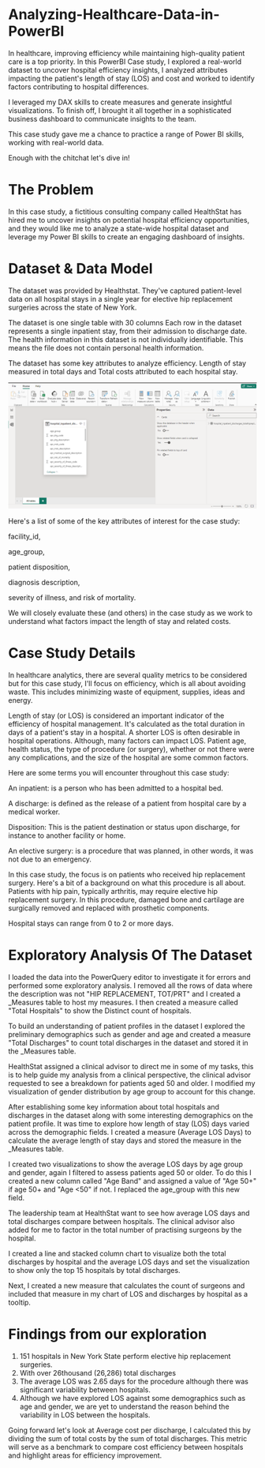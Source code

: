 # Analyzing-Healthcare-Data-in-PowerBI
In healthcare, improving efficiency while maintaining high-quality patient care is a top priority. In this PowerBI Case study, I explored a real-world dataset to uncover hospital efficiency insights, I analyzed attributes impacting the patient's length of stay (LOS) and cost and worked to identify factors contributing to hospital differences. 

I leveraged my DAX skills to create measures and generate insightful visualizations. To finish off, I brought it all together in a sophisticated business dashboard to communicate insights to the team. 

This case study gave me a chance to practice a range of Power BI skills, working with real-world data.  

Enough with the chitchat let's dive in!


# The Problem
In this case study, a fictitious consulting company called HealthStat has hired me to uncover insights on potential hospital efficiency opportunities, and they would like me to analyze a state-wide hospital dataset and leverage my Power BI skills to create an engaging dashboard of insights.


# Dataset & Data Model
The dataset was provided by Healthstat. They've captured patient-level data on all hospital stays in a single year for elective hip replacement surgeries across the state of New York.

The dataset is one single table with 30 columns Each row in the dataset represents a single inpatient stay, from their admission to discharge date. The health information in this dataset is not individually identifiable. This means the file does not contain personal health information.

The dataset has some key attributes to analyze efficiency. Length of stay measured in total days and Total costs attributed to each hospital stay.

![](healthcare1.png)

Here's a list of some of the key attributes of interest for the case study:

facility_id, 

age_group, 

patient disposition, 

diagnosis description, 

severity of illness, and risk of mortality. 

We will closely evaluate these (and others) in the case study as we work to understand what factors impact the length of stay and related costs.


# Case Study Details
In healthcare analytics, there are several quality metrics to be considered but for this case study, I'll focus on efficiency, which is all about avoiding waste. This includes minimizing waste of equipment, supplies, ideas and energy.

Length of stay (or LOS) is considered an important indicator of the efficiency of hospital management. It's calculated as the total duration in days of a patient's stay in a hospital. A shorter LOS is often desirable in hospital operations. Although, many factors can impact LOS. Patient age, health status, the type of procedure (or surgery), whether or not there were any complications, and the size of the hospital are some common factors.

Here are some terms you will encounter throughout this case study: 

An inpatient: is a person who has been admitted to a hospital bed. 

A discharge: is defined as the release of a patient from hospital care by a medical worker. 

Disposition: This is the patient destination or status upon discharge, for instance to another facility or home. 

An elective surgery: is a procedure that was planned, in other words, it was not due to an emergency.

In this case study, the focus is on patients who received hip replacement surgery. Here's a bit of a background on what this procedure is all about. Patients with hip pain, typically arthritis, may require elective hip replacement surgery. In this procedure, damaged bone and cartilage are surgically removed and replaced with prosthetic components. 

Hospital stays can range from 0 to 2 or more days.


#  Exploratory Analysis Of The Dataset

I loaded the data into the PowerQuery editor to investigate it for errors and performed some exploratory analysis. I removed all the rows of data where the description was not "HIP REPLACEMENT, TOT/PRT" and I created a _Measures table to host my measures. I then created a measure called "Total Hospitals" to show the Distinct count of hospitals.

To build an understanding of patient profiles in the dataset I explored the preliminary demographics such as gender and age and created a measure "Total Discharges" to count total discharges in the dataset and stored it in the _Measures table. 

HealthStat assigned a clinical advisor to direct me in some of my tasks, this is to help guide my analysis from a clinical perspective, the clinical advisor requested to see a breakdown for patients aged 50 and older. I modified my visualization of gender distribution by age group to account for this change.

After establishing some key information about total hospitals and discharges in the dataset along with some interesting demographics on the patient profile. It was time to explore how length of stay (LOS) days varied across the demographic fields. I created a measure (Average LOS Days) to calculate the average length of stay days and stored the measure in the _Measures table.

I created two visualizations to show the average LOS days by age group and gender, again I filtered to assess patients aged 50 or older. To do this I created a new column called "Age Band" and assigned a value of "Age 50+" if age 50+ and "Age <50" if not. I replaced the age_group with this new field.

The leadership team at HealthStat want to see how average LOS days and total discharges compare between hospitals. The clinical advisor also added for me to factor in the total number of practising surgeons by the hospital.

I created a line and stacked column chart to visualize both the total discharges by hospital and the average LOS days and set the visualization to show only the top 15 hospitals by total discharges.

Next, I created a new measure that calculates the count of surgeons and included that measure in my chart of LOS and discharges by hospital as a tooltip. 

# Findings from our exploration 

1. 151 hospitals in New York State perform elective hip replacement surgeries.
2. With over 26thousand (26,286) total discharges
3. The average LOS was 2.65 days for the procedure although there was significant variability between hospitals.
4. Although we have explored LOS against some demographics such as age and gender, we are yet to understand the reason behind the variability in LOS between the hospitals.

Going forward let's look at Average cost per discharge, I calculated this by dividing the sum of total costs by the sum of total discharges. This metric will serve as a benchmark to compare cost efficiency between hospitals and highlight areas for efficiency improvement.











